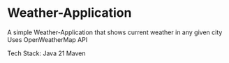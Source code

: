 # Weather-Application

A simple Weather-Application that shows current weather in any given city
Uses OpenWeatherMap API

Tech Stack:
Java 21
Maven
